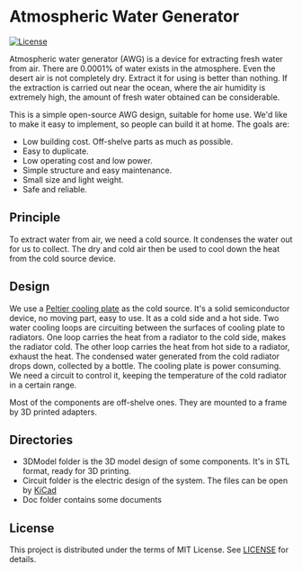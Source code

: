 # Atmospheric Water Generator

[![License](https://img.shields.io/github/license/mashape/apistatus.svg)](LICENSE)

Atmospheric water generator (AWG) is a device for extracting fresh water from air. There are 0.0001% of water exists in the atmosphere. Even the desert air is not completely dry. Extract it for using is better than nothing. If the extraction is carried out near the ocean, where the air humidity is extremely high, the amount of fresh water obtained can be considerable. 

This is a simple open-source AWG design, suitable for home use. We'd like to make it easy to implement, so people can build it at home. The goals are:

* Low building cost. Off-shelve parts as much as possible.
* Easy to duplicate.
* Low operating cost and low power.
* Simple structure and easy maintenance.
* Small size and light weight.
* Safe and reliable.

## Principle

To extract water from air, we need a cold source. It condenses the water out for us to collect. The dry and cold air then be used to cool down the heat from the cold source device.

## Design

We use a [Peltier cooling plate](https://en.wikipedia.org/wiki/Thermoelectric_cooling) as the cold source. It's a solid semiconductor device, no moving part, easy to use. It as a cold side and a hot side. Two water cooling loops are circuiting between the surfaces of cooling plate to radiators. One loop carries the heat from a radiator to the cold side, makes the radiator cold. The other loop carries the heat from hot side to a radiator, exhaust the heat. The condensed water generated from the cold radiator drops down, collected by a bottle. The cooling plate is power consuming. We need a circuit to control it, keeping the temperature of the cold radiator in a certain range.

Most of the components are off-shelve ones. They are mounted to a frame by 3D printed adapters.

## Directories

* 3DModel folder is the 3D model design of some components. It's in STL format, ready for 3D printing.
* Circuit folder is the electric design of the system. The files can be open by [KiCad](https://kicad-pcb.org/)
* Doc folder contains some documents

## License

This project is distributed under the terms of MIT License. See [LICENSE](LICENSE) for details.
